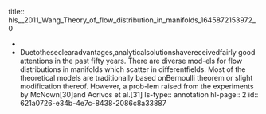 title:: hls__2011_Wang_Theory_of_flow_distribution_in_manifolds_1645872153972_0

-
- Duetotheseclearadvantages,analyticalsolutionshavereceivedfairly good attentions in the past fifty years. There are diverse mod-els for flow distributions in manifolds which scatter in differentfields. Most of the theoretical models are traditionally based onBernoulli theorem or slight modification thereof. However, a prob-lem raised from the experiments by McNown[30]and Acrivos et al.[31]
  ls-type:: annotation
  hl-page:: 2
  id:: 621a0726-e34b-4e7c-8438-2086c8a33887